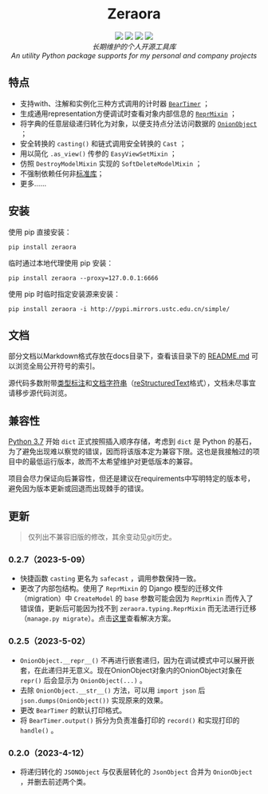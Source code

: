 <h1 align="center" style="padding-top: 32px">Zeraora</h1>

<div align="center">
    <a href="https://docs.python.org/zh-cn/3/whatsnew/index.html"><img src="https://img.shields.io/badge/Python-3.7%20%2B-blue.svg?logo=python&logoColor=yellow"></a>
    <a href="https://en.wikipedia.org/wiki/MIT_License"><img src="https://img.shields.io/badge/License-MIT-purple.svg"></a>
    <a href="https://pypi.org/project/Zeraora/"><img src="https://img.shields.io/pypi/v/zeraora?color=darkgreen&label=PyPI"></a>
    <a href=""><img src="https://img.shields.io/conda/v/conda-forge/zeraora"></a>
</div>
<div align="center">
    <i>长期维护的个人开源工具库</i>
    <br>
    <i>An utility Python package supports for my personal and company projects</i>
</div>

## 特点

- 支持with、注解和实例化三种方式调用的计时器 [`BearTimer`](https://github.com/aixcyi/zeraora/blob/master/docs/zeraora/BearTimer.md) ；
- 生成通用representation方便调试时查看对象内部信息的 [`ReprMixin`](https://github.com/aixcyi/zeraora/blob/master/docs/zeraora/ReprMixin.md) ；
- 将字典的任意层级递归转化为对象，以便支持点分法访问数据的 [`OnionObject`](https://github.com/aixcyi/zeraora/blob/master/docs/zeraora/OnionObject.md) ；
- 安全转换的 `casting()` 和链式调用安全转换的 `Cast` ；
- 用以简化 `.as_view()` 传参的 `EasyViewSetMixin` ；
- 仿照 `DestroyModelMixin` 实现的 `SoftDeleteModelMixin` ；
- 不强制依赖任何非[标准库](https://docs.python.org/zh-cn/3/library/index.html)；
- 更多……

## 安装

使用 pip 直接安装：

```shell
pip install zeraora
```

临时通过本地代理使用 pip 安装：

```shell
pip install zeraora --proxy=127.0.0.1:6666
```

使用 pip 时临时指定安装源来安装：

```shell
pip install zeraora -i http://pypi.mirrors.ustc.edu.cn/simple/
```

## 文档

部分文档以Markdown格式存放在docs目录下，查看该目录下的 [README.md](https://github.com/aixcyi/zeraora/blob/master/docs/README.md) 可以浏览全局公开符号的索引。

源代码多数附带[类型标注](https://docs.python.org/zh-cn/3/glossary.html#term-type-hint)和[文档字符串](https://docs.python.org/zh-cn/3/glossary.html#term-docstring)（[reStructuredText](https://zh.wikipedia.org/wiki/ReStructuredText)格式），文档未尽事宜请移步源代码浏览。

## 兼容性

[Python 3.7](https://docs.python.org/zh-cn/3/whatsnew/3.7.html#summary-release-highlights) 开始 `dict` 正式按照插入顺序存储，考虑到 `dict` 是 Python 的基石，为了避免出现难以察觉的错误，因而将该版本定为兼容下限。这也是我接触过的项目中的最低运行版本，故而不太希望维护对更低版本的兼容。

项目会尽力保证向后兼容性，但还是建议在requirements中写明特定的版本号，避免因为版本更新或回退而出现棘手的错误。

## 更新

> 仅列出不兼容旧版的修改，其余变动见git历史。

### 0.2.7（2023-5-09）

- 快捷函数 `casting` 更名为 `safecast` ，调用参数保持一致。
- 更改了内部包结构。使用了 `ReprMixin` 的 Django 模型的迁移文件（migration）中 `CreateModel` 的 `base` 参数可能会因为 `ReprMixin` 而传入了错误值，更新后可能因为找不到 `zeraora.typing.ReprMixin` 而无法进行迁移（`manage.py migrate`）。点击[这里](https://github.com/aixcyi/zeraora/blob/master/docs/zeraora/ReprMixin.md)查看解决方案。

### 0.2.5（2023-5-02）

- `OnionObject.__repr__()` 不再进行嵌套递归，因为在调试模式中可以展开嵌套，在此递归并无意义。现在OnionObject对象内的OnionObject对象在 `repr()` 后会显示为 `OnionObject(...)` 。
- 去除 `OnionObject.__str__()` 方法，可以用 `import json` 后 `json.dumps(OnionObject())` 实现原来的效果。
- 更改 `BearTimer` 的默认打印格式。
- 将 `BearTimer.output()` 拆分为负责准备打印的 `record()` 和实现打印的 `handle()` 。

### 0.2.0（2023-4-12）

- 将递归转化的 `JSONObject` 与仅表层转化的 `JsonObject` 合并为 `OnionObject` ，并删去前述两个类。

